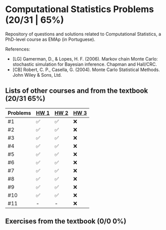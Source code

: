 # Computational Statistics Problems (20/31 | 65%)

Repository of questions and solutions related to Computational Statistics, a PhD-level course as EMAp (in Portuguese).

References:

- [LG] Gamerman, D., & Lopes, H. F. (2006). Markov chain Monte Carlo: stochastic simulation for Bayesian inference. Chapman and Hall/CRC.
- [CB] Robert, C. P., Casella, G. (2004). Monte Carlo Statistical Methods. John Wiley & Sons, Ltd.

## Lists of other courses and from the textbook (20/31 65%)
Problems | [HW 1](https://www.stats.ox.ac.uk/~rebeschi/teaching/AdvSim/18/exercises/sheet1.pdf) | [HW 2](https://www.stats.ox.ac.uk/~rebeschi/teaching/AdvSim/18/exercises/sheet1.pdf) | [HW 3](https://www.stats.ox.ac.uk/~rebeschi/teaching/AdvSim/18/exercises/sheet2.pdf)
----|----|----|----
#1  | ✅ | ✅ | ❌ 
#2  | ✅ | ✅ | ❌ 
#3  | ✅ | ✅ | ❌ 
#4  | ✅ | ✅ | ❌ 
#5  | ✅ | ✅ | ❌ 
#6  | ✅ | ✅ | ❌ 
#7  | ✅ | ✅ | ❌ 
#8  | ✅ | ✅ | ❌ 
#9  | ✅ | ✅ | ❌ 
#10 | ✅ | ✅ | ❌ 
#11 | -  | -  | ❌ 

## Exercises from the textbook (0/0 0%)
